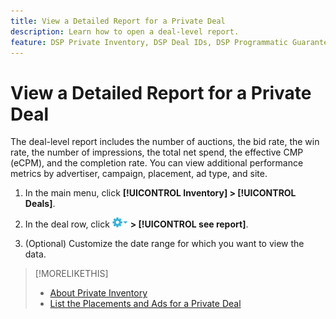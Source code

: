 ```yaml
---
title: View a Detailed Report for a Private Deal
description: Learn how to open a deal-level report.
feature: DSP Private Inventory, DSP Deal IDs, DSP Programmatic Guaranteed Deals
---
```

# View a Detailed Report for a Private Deal

The deal-level report includes the number of auctions, the bid rate, the win rate, the number of impressions, the total net spend, the effective CMP (eCPM), and the completion rate. You can view additional performance metrics by advertiser, campaign, placement, ad type, and site.

1. In the main menu, click **[!UICONTROL Inventory] > [!UICONTROL Deals]**.

1. In the deal row, click ![Options menu](/help/dsp/assets/options-menu.png) **> [!UICONTROL see report]**.

1. (Optional) Customize the date range for which you want to view the data.
 
>[!MORELIKETHIS]
>
>* [About Private Inventory](private-inventory-about.md)
>* [List the Placements and Ads for a Private Deal](private-deal-view-placements.md)
